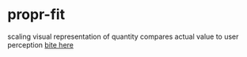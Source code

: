# propr-fit
scaling visual representation of quantity
compares actual value to user perception 
[bite here](https://queviva.github.io/propr-fit/)
